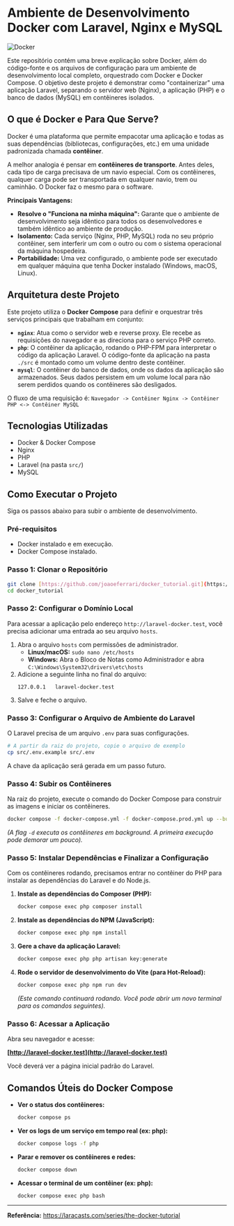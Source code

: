 # Ambiente de Desenvolvimento Docker com Laravel, Nginx e MySQL

![Docker](https://img.shields.io/badge/docker-%230db7ed.svg?style=for-the-badge&logo=docker&logoColor=white)

Este repositório contém uma breve explicação sobre Docker, além do código-fonte e os arquivos de configuração para um ambiente de desenvolvimento local completo, orquestrado com Docker e Docker Compose. O objetivo deste projeto é demonstrar como "containerizar" uma aplicação Laravel, separando o servidor web (Nginx), a aplicação (PHP) e o banco de dados (MySQL) em contêineres isolados.

## O que é Docker e Para Que Serve?

Docker é uma plataforma que permite empacotar uma aplicação e todas as suas dependências (bibliotecas, configurações, etc.) em uma unidade padronizada chamada **contêiner**.

A melhor analogia é pensar em **contêineres de transporte**. Antes deles, cada tipo de carga precisava de um navio especial. Com os contêineres, qualquer carga pode ser transportada em qualquer navio, trem ou caminhão. O Docker faz o mesmo para o software.

**Principais Vantagens:**
* **Resolve o "Funciona na minha máquina":** Garante que o ambiente de desenvolvimento seja idêntico para todos os desenvolvedores e também idêntico ao ambiente de produção.
* **Isolamento:** Cada serviço (Nginx, PHP, MySQL) roda no seu próprio contêiner, sem interferir um com o outro ou com o sistema operacional da máquina hospedeira.
* **Portabilidade:** Uma vez configurado, o ambiente pode ser executado em qualquer máquina que tenha Docker instalado (Windows, macOS, Linux).

## Arquitetura deste Projeto

Este projeto utiliza o **Docker Compose** para definir e orquestrar três serviços principais que trabalham em conjunto:

* **`nginx`**: Atua como o servidor web e reverse proxy. Ele recebe as requisições do navegador e as direciona para o serviço PHP correto.
* **`php`**: O contêiner da aplicação, rodando o PHP-FPM para interpretar o código da aplicação Laravel. O código-fonte da aplicação na pasta `./src` é montado como um volume dentro deste contêiner.
* **`mysql`**: O contêiner do banco de dados, onde os dados da aplicação são armazenados. Seus dados persistem em um volume local para não serem perdidos quando os contêineres são desligados.

O fluxo de uma requisição é:
`Navegador -> Contêiner Nginx -> Contêiner PHP <-> Contêiner MySQL`

## Tecnologias Utilizadas

* Docker & Docker Compose
* Nginx
* PHP
* Laravel (na pasta `src/`)
* MySQL

## Como Executar o Projeto

Siga os passos abaixo para subir o ambiente de desenvolvimento.

### Pré-requisitos

* Docker instalado e em execução.
* Docker Compose instalado.

### Passo 1: Clonar o Repositório

```bash
git clone [https://github.com/joaoeferrari/docker_tutorial.git](https://github.com/joaoeferrari/docker_tutorial.git)
cd docker_tutorial
```

### Passo 2: Configurar o Domínio Local

Para acessar a aplicação pelo endereço `http://laravel-docker.test`, você precisa adicionar uma entrada ao seu arquivo `hosts`.

1.  Abra o arquivo `hosts` com permissões de administrador.
    * **Linux/macOS:** `sudo nano /etc/hosts`
    * **Windows:** Abra o Bloco de Notas como Administrador e abra `C:\Windows\System32\drivers\etc\hosts`
2.  Adicione a seguinte linha no final do arquivo:
    ```
    127.0.0.1   laravel-docker.test
    ```
3.  Salve e feche o arquivo.

### Passo 3: Configurar o Arquivo de Ambiente do Laravel

O Laravel precisa de um arquivo `.env` para suas configurações.

```bash
# A partir da raiz do projeto, copie o arquivo de exemplo
cp src/.env.example src/.env
```

A chave da aplicação será gerada em um passo futuro.

### Passo 4: Subir os Contêineres

Na raiz do projeto, execute o comando do Docker Compose para construir as imagens e iniciar os contêineres.

```bash
docker compose -f docker-compose.yml -f docker-compose.prod.yml up --build -d
```
*(A flag `-d` executa os contêineres em background. A primeira execução pode demorar um pouco).*

### Passo 5: Instalar Dependências e Finalizar a Configuração

Com os contêineres rodando, precisamos entrar no contêiner do PHP para instalar as dependências do Laravel e do Node.js.

1.  **Instale as dependências do Composer (PHP):**
    ```bash
    docker compose exec php composer install
    ```

2.  **Instale as dependências do NPM (JavaScript):**
    ```bash
    docker compose exec php npm install
    ```

3.  **Gere a chave da aplicação Laravel:**
    ```bash
    docker compose exec php php artisan key:generate
    ```

4.  **Rode o servidor de desenvolvimento do Vite (para Hot-Reload):**
    ```bash
    docker compose exec php npm run dev
    ```
    *(Este comando continuará rodando. Você pode abrir um novo terminal para os comandos seguintes).*

### Passo 6: Acessar a Aplicação

Abra seu navegador e acesse:

**[http://laravel-docker.test](http://laravel-docker.test)**

Você deverá ver a página inicial padrão do Laravel.

## Comandos Úteis do Docker Compose

* **Ver o status dos contêineres:**
    ```bash
    docker compose ps
    ```
* **Ver os logs de um serviço em tempo real (ex: php):**
    ```bash
    docker compose logs -f php
    ```
* **Parar e remover os contêineres e redes:**
    ```bash
    docker compose down
    ```
* **Acessar o terminal de um contêiner (ex: php):**
    ```bash
    docker compose exec php bash
    ```
---
**Referência:** https://laracasts.com/series/the-docker-tutorial
